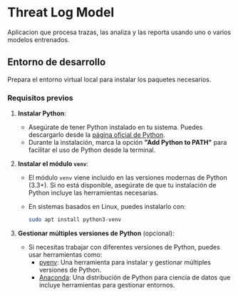 # Threat Log Model

Aplicacion que procesa trazas, las analiza y las reporta usando uno o varios modelos entrenados.

## Entorno de desarrollo

Prepara el entorno virtual local para instalar los paquetes necesarios.

### Requisitos previos

1. **Instalar Python**:
   - Asegúrate de tener Python instalado en tu sistema. Puedes descargarlo desde la [página oficial de Python](https://www.python.org/downloads/).
   - Durante la instalación, marca la opción **"Add Python to PATH"** para facilitar el uso de Python desde la terminal.

2. **Instalar el módulo `venv`**:
   - El módulo `venv` viene incluido en las versiones modernas de Python (3.3+). Si no está disponible, asegúrate de que tu instalación de Python incluye las herramientas necesarias.
   - En sistemas basados en Linux, puedes instalarlo con:

     ```bash
     sudo apt install python3-venv
     ```

3. **Gestionar múltiples versiones de Python** (opcional):
   - Si necesitas trabajar con diferentes versiones de Python, puedes usar herramientas como:
     - [pyenv](https://github.com/pyenv/pyenv): Una herramienta para instalar y gestionar múltiples versiones de Python.
     - [Anaconda](https://www.anaconda.com/): Una distribución de Python para ciencia de datos que incluye herramientas para gestionar entornos.
